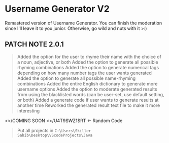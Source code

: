 # Username Generator V2
Remastered version of Username Generator. You can finish the moderation since I'll leave it to you junior. Otherwise, go wild and nuts with it >:)

## PATCH NOTE 2.0.1
> Added the option for the user to rhyme their name with the choice of a noun, adjective, or both
> Added the option to generate all possible rhyming combinations
> Added the option to generate numerical tags depending on how many number tags the user wants generated
> Added the option to generate all possible name-rhyming combinations
> Added the entire English dictionary to generate more username options 
> Added the option to moderate generated results from using the blacklisted words (can be user-set, use default setting, or both)
> Added a generate code if user wants to generate results at another time
> Reworked the generated result text file to make it more interesting

<>/COMING SOON
<>/U4T9SWZ1$RT <- Random Code

> Put all projects in `C:\Users\Skiller Sahib\Desktop\VScodeProjects\Java`
